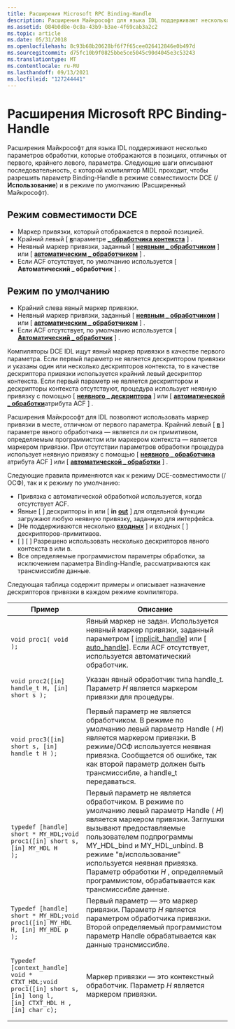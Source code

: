 ```yaml
---
title: Расширения Microsoft RPC Binding-Handle
description: Расширения Майкрософт для языка IDL поддерживают несколько параметров обработки, которые отображаются в позициях, отличных от первого, крайнего левого, параметра.
ms.assetid: 084b0d8e-0c8a-43b9-b3ae-4f69cab3a2c2
ms.topic: article
ms.date: 05/31/2018
ms.openlocfilehash: 8c93b68b20628bf6f7f65cee026412846e0b497d
ms.sourcegitcommit: d75fc10b9f0825bbe5ce5045c90d4045e3c53243
ms.translationtype: MT
ms.contentlocale: ru-RU
ms.lasthandoff: 09/13/2021
ms.locfileid: "127244441"
---
```

# <a name="microsoft-rpc-binding-handle-extensions"></a>Расширения Microsoft RPC Binding-Handle

Расширения Майкрософт для языка IDL поддерживают несколько параметров обработки, которые отображаются в позициях, отличных от первого, крайнего левого, параметра. Следующие шаги описывают последовательность, с которой компилятор MIDL проходит, чтобы разрешить параметр Binding-Handle в режиме совместимости DCE (/**Использование**) и в режиме по умолчанию (Расширенный Майкрософт).

## <a name="dce-compatibility-mode"></a>Режим совместимости DCE

-   Маркер привязки, который отображается в первой позицией.
-   Крайний левый \[ [**в**](/windows/desktop/Midl/in)параметре [**\_ обработчика контекста**](/windows/desktop/Midl/context-handle) \] .
-   Неявный маркер привязки, заданный \[ [**неявным \_ обработчиком**](/windows/desktop/Midl/implicit-handle) \] или \[ [**автоматическим \_ обработчиком**](/windows/desktop/Midl/auto-handle) \] .
-   Если ACF отсутствует, по умолчанию используется \[ **Автоматический \_ обработчик** \] .

## <a name="default-mode"></a>Режим по умолчанию

-   Крайний слева явный маркер привязки.
-   Неявный маркер привязки, заданный \[ [**неявным \_ обработчиком**](/windows/desktop/Midl/implicit-handle) \] или \[ [**автоматическим \_ обработчиком**](/windows/desktop/Midl/auto-handle) \] .
-   Если ACF отсутствует, по умолчанию используется \[ [**Автоматический \_ обработчик**](/windows/desktop/Midl/auto-handle) \] .

Компиляторы DCE IDL ищут явный маркер привязки в качестве первого параметра. Если первый параметр не является дескриптором привязки и указаны один или несколько дескрипторов контекста, то в качестве дескриптора привязки используется крайний левый дескриптор контекста. Если первый параметр не является дескриптором и дескрипторы контекста отсутствуют, процедура использует неявную привязку с помощью \[ [**неявного \_ дескриптора**](/windows/desktop/Midl/implicit-handle) \] или \[ [**автоматической \_ обработки**](/windows/desktop/Midl/auto-handle)атрибута ACF \] .

Расширения Майкрософт для IDL позволяют использовать маркер привязки в месте, отличном от первого параметра. Крайний левый \[ [**в**](/windows/desktop/Midl/in) \] параметре явного обработчика — является ли он примитивом, определяемым программистом или маркером контекста — является маркером привязки. При отсутствии параметров обработки процедура использует неявную привязку с помощью \[ [**неявного \_ обработчика**](/windows/desktop/Midl/implicit-handle) атрибута ACF \] или \[ [**автоматической \_ обработки**](/windows/desktop/Midl/auto-handle) \] .

Следующие правила применяются как к режиму DCE-совместимости (/ОСФ), так и к режиму по умолчанию:

-   Привязка с автоматической обработкой используется, когда отсутствует ACF.
-   Явные \[ [](/windows/desktop/Midl/in) \] дескрипторы in или \[ **in** [**out**](/windows/desktop/Midl/out-idl) \] для отдельной функции загружают любую неявную привязку, заданную для интерфейса.
-   \[Не поддерживаются несколько [**входных**](/windows/desktop/Midl/in) \] и входных \[  \] дескрипторов-примитивов.
-   \[ [](/windows/desktop/Midl/in) \] \[  \] Разрешено использовать несколько дескрипторов явного контекста в или в.
-   Все определяемые программистом параметры обработки, за исключением параметра Binding-Handle, рассматриваются как трансмиссибле данные.

Следующая таблица содержит примеры и описывает назначение дескрипторов привязки в каждом режиме компилятора.




| Пример | Описание | 
|---------|-------------|
| <pre class="syntax" data-space="preserve"><code>void proc1( void );</code></pre> | Явный маркер не задан. Используется неявный маркер привязки, заданный параметром [ <a href="/windows/desktop/Midl/implicit-handle">implicit_handle</a>] или [ <a href="/windows/desktop/Midl/auto-handle">auto_handle</a>]. Если ACF отсутствует, используется автоматический обработчик. | 
| <pre class="syntax" data-space="preserve"><code>void proc2([in] handle_t H,           [in] short s );</code></pre> | Указан явный обработчик типа handle_t. Параметр <em>H</em> является маркером привязки для процедуры. | 
| <pre class="syntax" data-space="preserve"><code>void proc3([in] short s,           [in] handle_t H );</code></pre> | Первый параметр не является обработчиком. В режиме по умолчанию левый параметр Handle ( <em>H</em>) является маркером привязки. В режиме/ОСФ используется неявная привязка. Сообщается об ошибке, так как второй параметр должен быть трансмиссибле, а handle_t передаваться. | 
| <pre class="syntax" data-space="preserve"><code>typedef [handle] short * MY_HDL;void proc1([in] short s,           [in] MY_HDL H );</code></pre> | Первый параметр не является обработчиком. В режиме по умолчанию левый параметр Handle ( <em>H</em>) является маркером привязки. Заглушки вызывают предоставляемые пользователем подпрограммы MY_HDL_bind и MY_HDL_unbind. В режиме "в/использование" используется неявная привязка. Параметр обработки <em>H</em> , определяемый программистом, обрабатывается как трансмиссибле данные. | 
| <pre class="syntax" data-space="preserve"><code>Typedef [handle] short * MY_HDL;void proc1([in] MY_HDL H,            [in] MY_HDL p );</code></pre> | Первый параметр — это маркер привязки. Параметр <em>H</em> является параметром обработчика привязки. Второй определяемый программистом параметр Handle обрабатывается как данные трансмиссибле. | 
| <pre class="syntax" data-space="preserve"><code>Typedef [context_handle] void * CTXT_HDL;void proc1([in] short s,           [in] long l,           [in] CTXT_HDL H ,           [in] char c);</code></pre> | Маркер привязки — это контекстный обработчик. Параметр <em>H</em> является маркером привязки. | 




 

 

 
